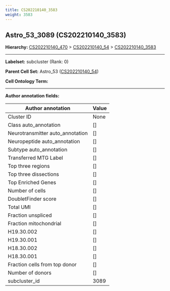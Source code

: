 ```yaml
---
title: CS202210140_3583
weight: 3583
---
```

## Astro_53_3089 (CS202210140_3583)
<b>Hierarchy: </b>
[CS202210140_470](https://purl.brain-bican.org/taxonomy/CS202210140#CS202210140_470) >
[CS202210140_54](https://purl.brain-bican.org/taxonomy/CS202210140#CS202210140_54) >
[CS202210140_3583](https://purl.brain-bican.org/taxonomy/CS202210140#CS202210140_3583)

---


**Labelset:** subcluster (Rank: 0)

**Parent Cell Set:** Astro_53 ([CS202210140_54](https://purl.brain-bican.org/taxonomy/CS202210140#CS202210140_54))



**Cell Ontology Term:** 

[MARKER GENES.]: #


---

[TRANSFERRED ANNOTATIONS.]: #


[AUTHOR ANNOTATION FIELDS.]: #


**Author annotation fields:**

| Author annotation | Value |
|-------------------|-------|
|Cluster ID|None|
|Class auto_annotation|[]|
|Neurotransmitter auto_annotation|[]|
|Neuropeptide auto_annotation|[]|
|Subtype auto_annotation|[]|
|Transferred MTG Label|[]|
|Top three regions|[]|
|Top three dissections|[]|
|Top Enriched Genes|[]|
|Number of cells|[]|
|DoubletFinder score|[]|
|Total UMI|[]|
|Fraction unspliced|[]|
|Fraction mitochondrial|[]|
|H19.30.002|[]|
|H19.30.001|[]|
|H18.30.002|[]|
|H18.30.001|[]|
|Fraction cells from top donor|[]|
|Number of donors|[]|
|subcluster_id|3089|
